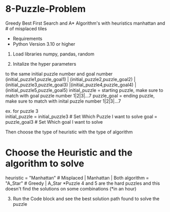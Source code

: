 # 8-Puzzle-Problem
Greedy Best First Search and A* Algorithm's with heuristics manhattan and # of misplaced tiles
* Requirements
* Python Version 3.10 or higher
1. Load libraries numpy, pandas, random

2. Initalize the hyper parameters

to the same initial puzzle number and goal number
(initial_puzzle1,puzzle_goal1) | (initial_puzzle2,puzzle_goal2) |(initial_puzzle3,puzzle_goal3) |(initial_puzzle4,puzzle_goal4) |(initial_puzzle5,puzzle_goal5) 
initial_puzzle = starting puzzle, make sure to match with goal puzzle number 1|2|3|...7
puzzle_goal = ending puzzle, make sure to match with inital puzzle number 1|2|3|...7

ex. for puzzle 3        
initial_puzzle = initial_puzzle3 # Set Which Puzzle I want to solve
goal = puzzle_goal3              # Set Which goal I want to solve

Then choose the type of heuristic with the type of algorithm
# Choose the Heuristic and the algorithm to solve
heuristic = "Manhattan" # Misplaced | Manhattan | Both 
algorithm = "A_Star" # Greedy | A_Star
*Puzzle 4 and 5 are the hard puzzles and this doesn't find the solutions on some combinations (*in an hour)

3. Run the Code block and see the best solution path found to solve the puzzle
